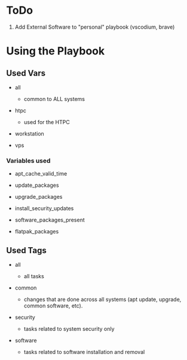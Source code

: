 
# ToDo

1. Add External Software to "personal" playbook (vscodium, brave)


# Using the Playbook

## Used Vars

- all
  - common to ALL systems
  
- htpc
  - used for the HTPC 
  
- workstation
  
- vps

### Variables used
- apt_cache_valid_time

- update_packages

- upgrade_packages

- install_security_updates

- software_packages_present

- flatpak_packages

## Used Tags
- all
  - all tasks

- common
  - changes that are done across all systems (apt update, upgrade, common software, etc).

- security
  - tasks related to system security only

- software
  - tasks related to software installation and removal